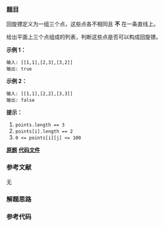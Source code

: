 ### 题目
回旋镖定义为一组三个点，这些点各不相同且 **不** 在一条直线上。

给出平面上三个点组成的列表，判断这些点是否可以构成回旋镖。



**示例 1：**

    
    
    输入: [[1,1],[2,3],[3,2]]
    输出: true
    

**示例 2：**

    
    
    输入: [[1,1],[2,2],[3,3]]
    输出: false



**提示：**

  1. `points.length == 3`
  2. `points[i].length == 2`
  3. `0 <= points[i][j] <= 100`

 **[原题](https://leetcode-cn.com/problems/valid-boomerang/)**    **[代码文件]()**


### 参考文献
无

### 解题思路




### 参考代码

```go


```





